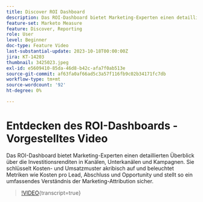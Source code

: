 ```yaml
---
title: Discover ROI Dashboard
description: Das ROI-Dashboard bietet Marketing-Experten einen detaillierten Überblick über die Investitionsrenditen in Kanälen, Unterkanälen und Kampagnen. Sie schlüsselt Kosten- und Umsatzmuster akribisch auf und beleuchtet Metriken wie Kosten pro Lead, Abschluss und Opportunity und stellt so ein umfassendes Verständnis der Marketing-Attribution sicher.
feature-set: Marketo Measure
feature: Discover, Reporting
role: User
level: Beginner
doc-type: Feature Video
last-substantial-update: 2023-10-18T00:00:00Z
jira: KT-14203
thumbnail: 3425023.jpeg
exl-id: e5609410-85da-46d8-b42c-afa7f0ab513e
source-git-commit: af63fa0af66ad5c3a57f116fb9c02b34171fc7db
workflow-type: tm+mt
source-wordcount: '92'
ht-degree: 0%

---
```


# Entdecken des ROI-Dashboards - Vorgestelltes Video

Das ROI-Dashboard bietet Marketing-Experten einen detaillierten Überblick über die Investitionsrenditen in Kanälen, Unterkanälen und Kampagnen. Sie schlüsselt Kosten- und Umsatzmuster akribisch auf und beleuchtet Metriken wie Kosten pro Lead, Abschluss und Opportunity und stellt so ein umfassendes Verständnis der Marketing-Attribution sicher.

>[!VIDEO](https://video.tv.adobe.com/v/3425023/?learn=on){transcript=true}
